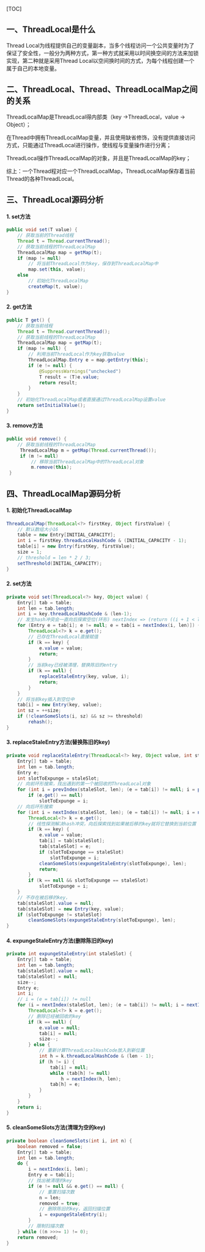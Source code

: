 [TOC]

## 一、ThreadLocal是什么

Thread Local为线程提供自己的变量副本，当多个线程访问一个公共变量时为了保证了安全性，一般分为两种方式，第一种方式就采用以时间换空间的方法来加锁实现，第二种就是采用Thread Local以空间换时间的方式，为每个线程创建一个属于自己的本地变量。

## 二、ThreadLocal、Thread、ThreadLocalMap之间的关系

ThreadLocalMap是ThreadLocal得内部类（key ->ThreadLocal，value -> Object）；

在Thread中拥有ThreadLocalMap变量，并且使用缺省修饰，没有提供直接访问方式，只能通过ThreadLocal进行操作，使线程与变量操作进行分离；

ThreadLocal操作ThreadLocalMap的对象，并且是ThreadLocalMap的key；

综上：一个Thread程对应一个ThreadLocalMap，ThreadLocalMap保存着当前Thread的各种ThreadLocal。

## 三、ThreadLocal源码分析

#### 1. set方法

```java
public void set(T value) {
    // 获取当前的Thread线程
    Thread t = Thread.currentThread();
    // 获取当前线程的ThreadLocalMap
    ThreadLocalMap map = getMap(t);
    if (map != null)
        // 将当前ThreadLocal作为key，保存到ThreadLocalMap中
        map.set(this, value);
    else
        // 初始化ThreadLocalMap
        createMap(t, value);
}
```

#### 2. get方法

```java
public T get() {
    // 获取当前线程
    Thread t = Thread.currentThread();
    // 获取当前线程的ThreadLocalMap
    ThreadLocalMap map = getMap(t);
    if (map != null) {
        // 利用当前ThreadLocal作为key获取value
        ThreadLocalMap.Entry e = map.getEntry(this);
        if (e != null) {
            @SuppressWarnings("unchecked")
            T result = (T)e.value;
            return result;
        }
    }
    // 初始化ThreadLocalMap或者直接通过ThreadLocalMap设置value
    return setInitialValue();
}
```

#### 3. remove方法

```java
public void remove() {
    // 获取当前线程的ThreadLocalMap
     ThreadLocalMap m = getMap(Thread.currentThread());
     if (m != null)
         // 移除当前ThreadLocalMap中的ThreadLocal对象
         m.remove(this);
 }
```

## 四、ThreadLocalMap源码分析

#### 1. 初始化ThreadLocalMap

```java
ThreadLocalMap(ThreadLocal<?> firstKey, Object firstValue) {
    // 默认数组大小16
    table = new Entry[INITIAL_CAPACITY];
    int i = firstKey.threadLocalHashCode & (INITIAL_CAPACITY - 1);
    table[i] = new Entry(firstKey, firstValue);
    size = 1;
    // threshold = len * 2 / 3;
    setThreshold(INITIAL_CAPACITY);
}
```

#### 2. set方法

```java
private void set(ThreadLocal<?> key, Object value) {
    Entry[] tab = table;
    int len = tab.length;
    int i = key.threadLocalHashCode & (len-1);
    // 发生hash冲突会一直向后探索空位(环形) nextIndex => (return ((i + 1 < len) ? i + 1 : 0);)
    for (Entry e = tab[i]; e != null; e = tab[i = nextIndex(i, len)]) {
        ThreadLocal<?> k = e.get();
        // 已存在ThreadLocal直接赋值
        if (k == key) {
            e.value = value;
            return;
        }
        // 当前key已经被清理，替换陈旧的entry
        if (k == null) {
            replaceStaleEntry(key, value, i);
            return;
        }
    }
    // 将当前key插入到空位中
    tab[i] = new Entry(key, value);
    int sz = ++size;
    if (!cleanSomeSlots(i, sz) && sz >= threshold)
        rehash();
}
```

#### 3. replaceStaleEntry方法(替换陈旧的key)

```java
private void replaceStaleEntry(ThreadLocal<?> key, Object value, int staleSlot) {
    Entry[] tab = table;
    int len = tab.length;
    Entry e;
    int slotToExpunge = staleSlot;
    // 向前环形搜索，找出遇到的第一个被回收的ThreadLocal对象
    for (int i = prevIndex(staleSlot, len); (e = tab[i]) != null; i = prevIndex(i, len))
        if (e.get() == null)
            slotToExpunge = i;
    // 向后环形搜索
    for (int i = nextIndex(staleSlot, len); (e = tab[i]) != null; i = nextIndex(i, len)) {
        ThreadLocal<?> k = e.get();
        // 线性探测解决hash冲突，向后探索找到如果被后移的key就将它替换到当前位置
        if (k == key) {
            e.value = value;
            tab[i] = tab[staleSlot];
            tab[staleSlot] = e;
            if (slotToExpunge == staleSlot)
                slotToExpunge = i;
            cleanSomeSlots(expungeStaleEntry(slotToExpunge), len);
            return;
        }
        if (k == null && slotToExpunge == staleSlot)
            slotToExpunge = i;
    }
    // 不存在被后移的key，
    tab[staleSlot].value = null;
    tab[staleSlot] = new Entry(key, value);
    if (slotToExpunge != staleSlot)
        cleanSomeSlots(expungeStaleEntry(slotToExpunge), len);
}
```

#### 4. expungeStaleEntry方法(删除陈旧的key)

```java
private int expungeStaleEntry(int staleSlot) {
    Entry[] tab = table;
    int len = tab.length;
    tab[staleSlot].value = null;
    tab[staleSlot] = null;
    size--;
    Entry e;
    int i;
    // i = (e = tab[i]) != null
    for (i = nextIndex(staleSlot, len); (e = tab[i]) != null; i = nextIndex(i, len)) {
        ThreadLocal<?> k = e.get();
        // 删除已经被回收的key
        if (k == null) {
            e.value = null;
            tab[i] = null;
            size--;
        } else {
            // 重新计算ThreadLocalHashCode放入到新位置
            int h = k.threadLocalHashCode & (len - 1);
            if (h != i) {
                tab[i] = null;
                while (tab[h] != null)
                    h = nextIndex(h, len);
                tab[h] = e;
            }
        }
    }
    return i;
}
```

#### 5. cleanSomeSlots方法(清理为空的key)

```java
private boolean cleanSomeSlots(int i, int n) {
    boolean removed = false;
    Entry[] tab = table;
    int len = tab.length;
    do {
        i = nextIndex(i, len);
        Entry e = tab[i];
        // 找出被清理的key
        if (e != null && e.get() == null) {
            // 重置扫描次数
            n = len;
            removed = true;
            // 删除陈旧的key，返回扫描位置
            i = expungeStaleEntry(i);
        }
        // 限制扫描次数
    } while ((n >>>= 1) != 0);
    return removed;
}
```



